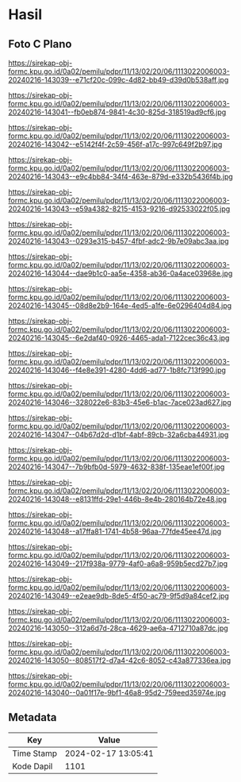 # Hasil

## Foto C Plano

https://sirekap-obj-formc.kpu.go.id/0a02/pemilu/pdpr/11/13/02/20/06/1113022006003-20240216-143039--e71cf20c-099c-4d82-bb49-d39d0b538aff.jpg

https://sirekap-obj-formc.kpu.go.id/0a02/pemilu/pdpr/11/13/02/20/06/1113022006003-20240216-143041--fb0eb874-9841-4c30-825d-318519ad9cf6.jpg

https://sirekap-obj-formc.kpu.go.id/0a02/pemilu/pdpr/11/13/02/20/06/1113022006003-20240216-143042--e5142f4f-2c59-456f-a17c-997c649f2b97.jpg

https://sirekap-obj-formc.kpu.go.id/0a02/pemilu/pdpr/11/13/02/20/06/1113022006003-20240216-143043--e9c4bb84-34f4-463e-879d-e332b5436f4b.jpg

https://sirekap-obj-formc.kpu.go.id/0a02/pemilu/pdpr/11/13/02/20/06/1113022006003-20240216-143043--e59a4382-8215-4153-9216-d92533022f05.jpg

https://sirekap-obj-formc.kpu.go.id/0a02/pemilu/pdpr/11/13/02/20/06/1113022006003-20240216-143043--0293e315-b457-4fbf-adc2-9b7e09abc3aa.jpg

https://sirekap-obj-formc.kpu.go.id/0a02/pemilu/pdpr/11/13/02/20/06/1113022006003-20240216-143044--dae9b1c0-aa5e-4358-ab36-0a4ace03968e.jpg

https://sirekap-obj-formc.kpu.go.id/0a02/pemilu/pdpr/11/13/02/20/06/1113022006003-20240216-143045--08d8e2b9-164e-4ed5-a1fe-6e0296404d84.jpg

https://sirekap-obj-formc.kpu.go.id/0a02/pemilu/pdpr/11/13/02/20/06/1113022006003-20240216-143045--6e2daf40-0926-4465-ada1-7122cec36c43.jpg

https://sirekap-obj-formc.kpu.go.id/0a02/pemilu/pdpr/11/13/02/20/06/1113022006003-20240216-143046--f4e8e391-4280-4dd6-ad77-1b8fc713f990.jpg

https://sirekap-obj-formc.kpu.go.id/0a02/pemilu/pdpr/11/13/02/20/06/1113022006003-20240216-143046--328022e6-83b3-45e6-b1ac-7ace023ad627.jpg

https://sirekap-obj-formc.kpu.go.id/0a02/pemilu/pdpr/11/13/02/20/06/1113022006003-20240216-143047--04b67d2d-d1bf-4abf-89cb-32a6cba44931.jpg

https://sirekap-obj-formc.kpu.go.id/0a02/pemilu/pdpr/11/13/02/20/06/1113022006003-20240216-143047--7b9bfb0d-5979-4632-838f-135eae1ef00f.jpg

https://sirekap-obj-formc.kpu.go.id/0a02/pemilu/pdpr/11/13/02/20/06/1113022006003-20240216-143048--e8131ffd-29e1-446b-8e4b-280164b72e48.jpg

https://sirekap-obj-formc.kpu.go.id/0a02/pemilu/pdpr/11/13/02/20/06/1113022006003-20240216-143048--a17ffa81-1741-4b58-96aa-77fde45ee47d.jpg

https://sirekap-obj-formc.kpu.go.id/0a02/pemilu/pdpr/11/13/02/20/06/1113022006003-20240216-143049--217f938a-9779-4af0-a6a8-959b5ecd27b7.jpg

https://sirekap-obj-formc.kpu.go.id/0a02/pemilu/pdpr/11/13/02/20/06/1113022006003-20240216-143049--e2eae9db-8de5-4f50-ac79-9f5d9a84cef2.jpg

https://sirekap-obj-formc.kpu.go.id/0a02/pemilu/pdpr/11/13/02/20/06/1113022006003-20240216-143050--312a6d7d-28ca-4629-ae6a-4712710a87dc.jpg

https://sirekap-obj-formc.kpu.go.id/0a02/pemilu/pdpr/11/13/02/20/06/1113022006003-20240216-143050--808517f2-d7a4-42c6-8052-c43a877336ea.jpg

https://sirekap-obj-formc.kpu.go.id/0a02/pemilu/pdpr/11/13/02/20/06/1113022006003-20240216-143040--0a01f17e-9bf1-46a8-95d2-759eed35974e.jpg


## Metadata

| Key        | Value               |
| ---------- | ------------------- |
| Time Stamp | 2024-02-17 13:05:41 |
| Kode Dapil | 1101                |



